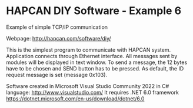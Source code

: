 HAPCAN DIY Software - Example 6
============

Example of simple TCP/IP communication

Webpage: http://hapcan.com/software/diy/

This is the simplest program to communicate with HAPCAN system. Application connects through Ethernet interface. All messages sent by modules will be displayed in text window. To send a message, the 12 bytes have to be chosen and SEND button has to be pressed. As default, the ID request message is set (message 0x103).

Software created in Microsoft Visual Studio Community 2022 in C# language: http://www.visualstudio.com/
It requires .NET 6.0 framework https://dotnet.microsoft.com/en-us/download/dotnet/6.0
